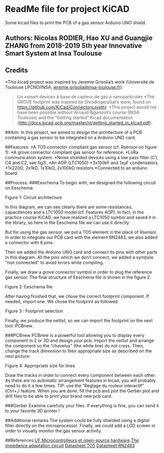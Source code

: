# ReadMe file for project KiCAD
Some kicad files to print the PCB of a gas sensor Arduino UNO shield.

## Authors: Nicolas RODIER, Hao XU and Guangjie ZHANG from 2018-2019 5th year Innovative Smart System at Insa Toulouse

## Credits
*This kicad project was inspired by Jeremie Grisolia’s work (Université de Toulouse LPCNO/INSA, jeremie.grisolia@insa-toulouse.fr): 
>Un «smart device» à base de capteur de gaz à nanoparticules 
*The GROVE footprint was inspired by ShrodingersGat’s work, found on https://github.com/KiCad/Connectors.pretty.
*This project would not have been possible without Arnaud Biganzoli’s course (INSA Toulouse) and the “Getting started” Kicad documentation (http://docs.kicad-pcb.org/master/nl/getting_started_in_kicad.pdf).

##Aim: 
In this project, we aimed to design the architecture of a PCB containing a gas sensor to be integrated on a Arduino UNO card. 

##Features:
*A TO5 connector compliant gas sensor (cf. Rsensor on figure 1). 
*A grove connector compliant gas sensor for reference.
*LoRa communication system.
*Noise shielded devices using a low pass filter (C1, C4 and C2, see fig1).
*An AOP (LTC1050)
*3x100kF and 1xµF condensators.
*1x220Ω, 2x1kΩ, 1x10kΩ, 2x100kΩ resistors
*Connected to an arduino board.

##Process:
###Eeschema
To begin with, we designed the following circuit on Eeschema:

Figure 1:  Circuit architecture

In this diagram, we can see clearly there are some resistances, capacitances and a LTC1050 model (cf. Features AOP). In fact, in the practice course KiCAD, we have realized a LTC1050 symbol and saved it in the library, so here in the Eeschema file we can use it directly. 

But for using the gas sensor, we put a TO5 element in the place of Rsensor. In order to integrate our PCB card with the element RN2483, we also added a connector with 8 pins.

Then we added the Arduino UNO card and connect its pins with other parts in this diagram. All the pins which we don’t connect, we added a symbole “non connected” to avoid errors while compiling. 

Finally, we draw a grove connector symbol in order to plug the reference gas sensor. The final structure of Eeschema file is shown in the figure 2.


Figure 2: Eeschema file

After having finished that, we chose the correct footprint component. If needed, import one. We chose the footprint as followed:


Figure 3 : Footprint selection

Finally, we produce the netlist, so we can import the footprint on the next tool: PCBnew.

###PCBnew
PCBnew is a powerful tool allowing you to display every component in 2 or 3D and design your pcb. Import the netlist and arrange the component so the “chevelus” (the white line) do not cross. Then, change the track dimension to their appropriate size as described on the next picture:


Figure 4: Appropriate size for lines

Draw the tracks in order to connect every component between each other. As there are no automatic arrangement features in kicad, you will probably need to do it a few times. TIP: use the “Reglage du routeur interactif” (Ctrl+,) feature. When you are done, fill the pcb and plot the Gerber plot and drill files to be able to print your brand new pcb card.

###Gerber
Examine carefully your files. If everything is fine, you can send it to your favorite 3D printer !

##Additional remarks
The system could be fully shielded using a digital filter directly on the microprocessor. Finally, we could add a LCD screen in order to visually monitor the gas sensor activity. 

##References
[UF Microcontrolleurs et open-source hardware](https://moodle.insa-toulouse.fr/course/view.php?id=494)
[The impedance adaptation circuit](https://moodle.insa-toulouse.fr/pluginfile.php/70769/mod_resource/content/1/The_impedance_adaptation_circuit.pdf)
[Datasheet TO5](https://docs-emea.rs-online.com/webdocs/0f9e/0900766b80f9e51c.pdf)
[Datasheet RN2483](http://ww1.microchip.com/downloads/en/DeviceDoc/50002346C.pdf)


